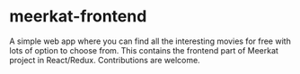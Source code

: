 # meerkat-frontend
A simple web app where you can find all the interesting movies for free with lots of option to choose from. This contains the frontend part of Meerkat project in React/Redux. Contributions are welcome.
